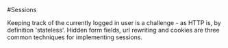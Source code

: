 #Sessions

Keeping track of the currently logged in user is a challenge - as HTTP is, by definition 'stateless'. Hidden form fields, url rewriting and cookies are three common techniques for implementing sessions.